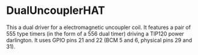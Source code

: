 # DualUncouplerHAT

This a dual driver for a electromagnetic uncoupler coil.  It features a 
pair of 555 type timers (in the form of a 556 dual timer) driving a TIP120 
power darlington.  It uses GPIO pins 21 and 22 (BCM 5 and 6, physical pins 
29 and 31).

